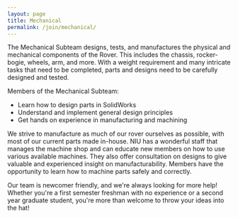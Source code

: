 ```yaml
---
layout: page 
title: Mechanical
permalink: /join/mechanical/
---
```


<!-- Pic -->

The Mechanical Subteam designs, tests, and manufactures the physical and mechanical components of the Rover. This includes the chassis, rocker-bogie, wheels, arm, and more. With a weight requirement and many intricate tasks that need to be completed, parts and designs need to be carefully designed and tested. 

Members of the Mechanical Subteam:

* Learn how to design parts in SolidWorks
* Understand and implement general design principles
* Get hands on experience in manufacturing and machining

We strive to manufacture as much of our rover ourselves as possible, with most of our current parts made in-house. NIU has a wonderful staff that manages the machine shop and can educate new members on how to use various available machines. They also offer consultation on designs to give valuable and experienced insight on manufacturability. Members have the opportunity to learn how to machine parts safely and correctly.

Our team is newcomer friendly, and we're always looking for more help! Whether you're a first semester freshman with no experience or a second year graduate student, you're more than welcome to throw your ideas into the hat! 

